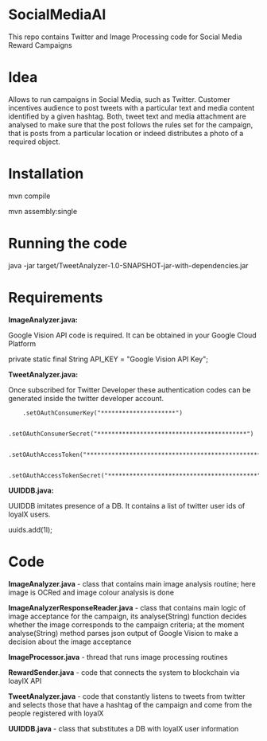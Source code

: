 # SocialMediaAI
This repo contains Twitter and Image Processing code for Social Media Reward Campaigns

# Idea
Allows to run campaigns in Social Media, such as Twitter. Customer incentives audience to post tweets with a particular text and media content identified by a given hashtag. Both, tweet text and media attachment are analysed to make sure that the post follows the rules set for the campaign, that is posts from a particular location or indeed distributes a photo of a required object. 

# Installation
mvn compile


mvn assembly:single

# Running the code
java -jar target/TweetAnalyzer-1.0-SNAPSHOT-jar-with-dependencies.jar

# Requirements
**ImageAnalyzer.java:**

Google Vision API code is required. It can be obtained in your Google Cloud Platform

private static final String API_KEY = "Google Vision API Key"; 

**TweetAnalyzer.java:**

Once subscribed for Twitter Developer these authentication codes can be generated inside the twitter developer account.

        .setOAuthConsumerKey("*********************")

        .setOAuthConsumerSecret("******************************************")

        .setOAuthAccessToken("**************************************************")

        .setOAuthAccessTokenSecret("******************************************");

**UUIDDB.java:**

UUIDDB imitates presence of a DB. It contains a list of twitter user ids of loyalX users. 

uuids.add(1l);

# Code

**ImageAnalyzer.java** - class that contains main image analysis routine; here image is OCRed and image colour analysis is done

**ImageAnalyzerResponseReader.java** - class that contains main logic of image acceptance for the campaign, its analyse(String) function decides whether the image corresponds to the campaign criteria; at the moment analyse(String) method parses json output of Google Vision to make a decision about the image acceptance 

**ImageProcessor.java** - thread that runs image processing routines

**RewardSender.java** - code that connects the system to blockchain via loaylX API 

**TweetAnalyzer.java** - code that constantly listens to tweets from twitter and selects those that have a hashtag of the campaign and come from the people registered with loyalX

**UUIDDB.java** - class that substitutes a DB with loyalX user information